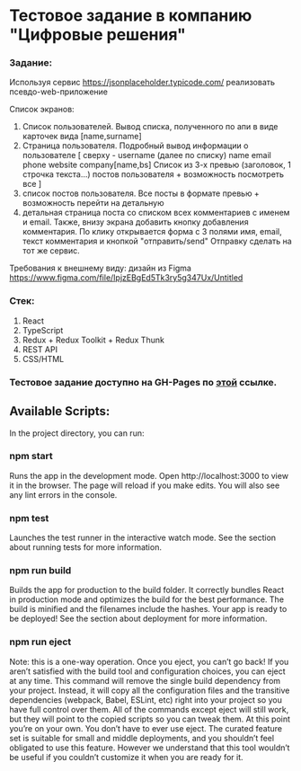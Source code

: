 # Тестовое задание в компанию "Цифровые решения" 
### Задание: 
Используя сервис https://jsonplaceholder.typicode.com/ реализовать псевдо-web-приложение

Список экранов:
1. Список пользователей. Вывод списка, полученного по апи в виде карточек вида
[name,surname]
2. Страница пользователя. Подробный вывод информации о пользователе
[
сверху - username
(далее по списку)
name
email
phone
website
company[name,bs]
Список из 3-х превью (заголовок, 1 строчка текста...) постов пользователя + возможность посмотреть все
]
3. список постов пользователя. Все посты в формате превью + возможность перейти на детальную
4. детальная страница поста со списком всех комментариев c именем и email. Также, внизу экрана добавить кнопку добавления комментария. По клику открывается форма с 3 полями имя, email, текст комментария и кнопкой "отправить/send" Отправку сделать на тот же сервис.

Требования к внешнему виду: дизайн из Figma https://www.figma.com/file/IpjzEBgEd5Tk3ry5g347Ux/Untitled

### Стек: 
1. React
2. TypeScript
3. Redux + Redux Toolkit + Redux Thunk
4. REST API
5. CSS/HTML

### Тестовое задание доступно на GH-Pages по [этой](https://sergeikachenia.github.io/) ссылке.

## Available Scripts:
In the project directory, you can run:

### npm start
Runs the app in the development mode.
Open http://localhost:3000 to view it in the browser.
The page will reload if you make edits.
You will also see any lint errors in the console.

### npm test
Launches the test runner in the interactive watch mode.
See the section about running tests for more information.

### npm run build
Builds the app for production to the build folder.
It correctly bundles React in production mode and optimizes the build for the best performance.
The build is minified and the filenames include the hashes.
Your app is ready to be deployed!
See the section about deployment for more information.

### npm run eject
Note: this is a one-way operation. Once you eject, you can’t go back!
If you aren’t satisfied with the build tool and configuration choices, you can eject at any time. This command will remove the single build dependency from your project.
Instead, it will copy all the configuration files and the transitive dependencies (webpack, Babel, ESLint, etc) right into your project so you have full control over them. All of the commands except eject will still work, but they will point to the copied scripts so you can tweak them. At this point you’re on your own.
You don’t have to ever use eject. The curated feature set is suitable for small and middle deployments, and you shouldn’t feel obligated to use this feature. However we understand that this tool wouldn’t be useful if you couldn’t customize it when you are ready for it.
